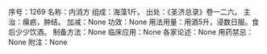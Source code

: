 序号：1269
名称：内消方
组成：海藻1斤。
出处：《圣济总录》卷一二六。
主治：瘰疬，肿结。
加减：None
功效：None
用法用量：用酒5升，浸数日服。食后少少饮酒。
制备方法：None
临床应用：None
各家论述：None
用药禁忌：None
附注：None
